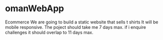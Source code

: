 # omanWebApp
Ecommerce 
We are going to build a static website that sells t shirts
It will be mobile responsive.
The poject should take me 7 days max.
if i enquire challenges it should overlap to 11 days max. 
